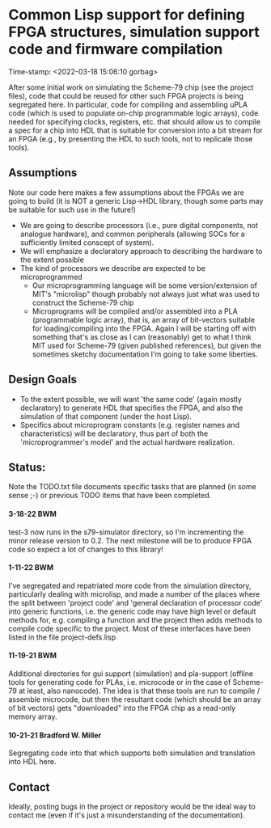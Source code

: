 # Common Lisp support for defining FPGA structures, simulation support code and firmware compilation

Time-stamp: <2022-03-18 15:06:10 gorbag>

After some initial work on simulating the Scheme-79 chip (see the
project files), code that could be reused for other such FPGA projects
is being segregated here. In particular, code for compiling and
assembling uPLA code (which is used to populate on-chip programmable
logic arrays), code needed for specifying clocks, registers, etc. that
should allow us to compile a spec for a chip into HDL that is suitable
for conversion into a bit stream for an FPGA (e.g., by presenting the
HDL to such tools, not to replicate those tools).


## Assumptions

Note our code here makes a few assumptions about the FPGAs we are going
to build (it is NOT a generic Lisp->HDL library, though some parts may
be suitable for such use in the future!)

* We are going to describe processors (i.e., pure digital components,
  not analogue hardware), and common peripherals (allowing SOCs for a
  sufficiently limited conscept of system).
* We will emphasize a declaratory approach to describing the hardware
  to the extent possible
* The kind of processors we describe are expected to be microprogrammed
  * Our microprogramming language will be some version/extension of
    MIT's "microlisp" though probably not always just what was used to
    construct the Scheme-79 chip
  * Microprograms will be compiled and/or assembled into a PLA
    (programmable logic array), that is, an array of bit-vectors
    suitable for loading/compiling into the FPGA. Again I will be
    starting off with something that's as close as I can (reasonably)
    get to what I think MIT used for Scheme-79 (given published
    references), but given the sometimes sketchy documentation I'm
    going to take some liberties.

    
## Design Goals
* To the extent possible, we will want 'the same code' (again mostly
  declaratory) to generate HDL that specifies the FPGA, and also the
  simulation of that component (under the host Lisp).
* Specifics about microprogram constants (e.g. register names and
  characteristics) will be declaratory, thus part of both the
  'microprogrammer's model' and the actual hardware realization.
    
## Status:

Note the TODO.txt file documents specific tasks that are planned (in
some sense ;-) or previous TODO items that have been completed.

#### 3-18-22 BWM

test-3 now runs in the s79-simulator directory, so I'm incrementing the
minor release version to 0.2. The next milestone will be to produce FPGA
code so expect a lot of changes to this library!

#### 1-11-22 BWM

I've segregated and repatriated more code from the simulation
directory, particularly dealing with microlisp, and made a number of
the places where the split between 'project code' and 'general
declaration of processor code' into generic functions, i.e. the generic
code may have high level or default methods for, e.g. compiling a
function and the project then adds methods to compile code specific to
the project. Most of these interfaces have been listed in the file
project-defs.lisp

#### 11-19-21 BWM

Additional directories for gui support (simulation) and pla-support
(offline tools for generating code for PLAs, i.e.  microcode or in the
case of Scheme-79 at least, also nanocode). The idea is that these
tools are run to compile / assemble microcode, but then the resultant
code (which should be an array of bit vectors) gets "downloaded" into
the FPGA chip as a read-only memory array.

#### 10-21-21 Bradford W. Miller

Segregating code into that which supports both simulation and
translation into HDL here.

## Contact

Ideally, posting bugs in the project or repository would be the ideal
way to contact me (even if it's just a misunderstanding of the
documentation).

